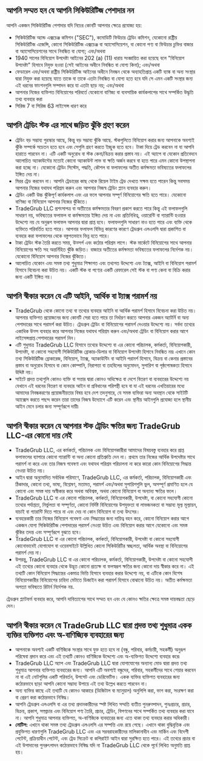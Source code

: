 ## আপনি সম্মত হন যে আপনি সিকিউরিটিজ পেশাদার নন

আপনি একজন সিকিউরিটিজ পেশাদার যদি নিচের কোনটি আপনার ক্ষেত্রে প্রযোজ্য হয়:
- সিকিউরিটিজ অ্যান্ড এক্সচেঞ্জ কমিশন ("SEC"), কমোডিটি ফিউচার ট্রেডিং কমিশন, যেকোনো রাষ্ট্রীয় সিকিউরিটিজ এজেন্সি, কোনো সিকিউরিটিজ এক্সচেঞ্জ বা অ্যাসোসিয়েশন, বা কোনো পণ্য বা ফিউচার চুক্তির বাজার বা অ্যাসোসিয়েশনের সাথে নিবন্ধিত বা যোগ্য; এবং/অথবা
- 1940 সালের বিনিয়োগ উপদেষ্টা আইনের 202 (a) (11) ধারায় সংজ্ঞায়িত করা হয়েছে বলে "বিনিয়োগ উপদেষ্টা" হিসাবে নিযুক্ত হওয়া (সেই আইনের অধীনে নিবন্ধিত বা যোগ্য কিনা); এবং/অথবা
- ফেডারেল এবং/অথবা রাষ্ট্রীয় সিকিউরিটিজ আইনের অধীনে নিবন্ধন থেকে অব্যাহতিপ্রাপ্ত একটি ব্যাঙ্ক বা অন্য সংস্থার দ্বারা নিযুক্ত করা হয়েছে যাতে তাকে বা তাকে এতটা নিবন্ধিত বা যোগ্য হতে হবে যদি সে এমন একটি সংস্থার জন্য এই ধরনের ফাংশনগুলি সম্পাদন করে যা এতটা ছাড় নয়; এবং/অথবা
- আপনার নিজের ব্যক্তিগত বিনিয়োগের পরিবর্তে যেকোনো বাণিজ্য বা ব্যবসায়িক কার্যকলাপের সাথে সম্পর্কিত উদ্ধৃতি তথ্য ব্যবহার করা
- সিরিজ 7 বা সিরিজ 63 লাইসেন্স ধারণ করে

## আপনি ট্রেডিং স্টক এর সাথে জড়িত ঝুঁকি গ্রহণ করেন

- ট্রেডিং বড় সম্ভাব্য পুরস্কার আছে, কিন্তু বড় সম্ভাব্য ঝুঁকি আছে. স্টকগুলিতে বিনিয়োগ করার জন্য আপনাকে অবশ্যই ঝুঁকি সম্পর্কে সচেতন হতে হবে এবং সেগুলি গ্রহণ করতে ইচ্ছুক হতে হবে। টাকা দিয়ে ট্রেড করবেন না যা আপনি হারাতে পারবেন না। এটি একটি অনুরোধ বা স্টক কেনা/বিক্রয় করার প্রস্তাব নয়। এই অ্যাপে বা যেকোন প্রতিবেদনে আলোচিত অ্যাকাউন্টের মতোই কোনো অ্যাকাউন্ট লাভ বা ক্ষতি অর্জন করবে বা হতে পারে এমন কোনো উপস্থাপনা করা হচ্ছে না। যেকোনো ট্রেডিং সিস্টেম, পদ্ধতি, কৌশল বা ফলাফলের অতীত কর্মক্ষমতা ভবিষ্যতের ফলাফলের ইঙ্গিত দেয় না।
- মিরর ট্রেড করবেন না। আপনি ট্রেডারের কাছ থেকে রিয়েল টাইম ট্রেড দেখতে সক্ষম হতে পারেন কিন্তু সবসময় আপনার নিজের যথাযথ পরিশ্রম করুন এবং আপনার নিজস্ব ট্রেডিং প্ল্যান ব্যবহার করুন।
- ট্রেডিং একটি উচ্চ ঝুঁকিপূর্ণ কার্যকলাপ এবং এর ফলে আপনার সম্পূর্ণ বিনিয়োগের ক্ষতি হতে পারে। যেকোনো বাণিজ্য বা বিনিয়োগ আপনার নিজের ঝুঁকিতে।
- TradeGrub LLC প্রশংসাপত্র বা অতীতের কর্মক্ষমতার বিবরণ প্রকাশ করতে পারে কিন্তু এই ফলাফলগুলি সাধারণ নয়, ভবিষ্যতের ফলাফল বা কর্মক্ষমতার ইঙ্গিত দেয় না এবং প্রতিনিধিত্ব, ওয়ারেন্টি বা গ্যারান্টি হওয়ার উদ্দেশ্যে নয় যে অনুরূপ ফলাফল আপনার দ্বারা প্রাপ্ত হবে। ফলাফলগুলি সাধারণ নাও হতে পারে এবং ব্যক্তি থেকে ব্যক্তিতে পরিবর্তিত হতে পারে। আপনার ফলাফল বিভিন্ন কারণের কারণে ট্রেডগ্রুব এলএলসি দ্বারা প্রকাশিত বা ব্যবহার করা ফলাফলের থেকে বস্তুগতভাবে ভিন্ন হতে পারে।
- টাকা ট্রেডিং স্টক তৈরি করতে সময়, উত্সর্গ এবং কঠোর পরিশ্রম লাগে। স্টক মার্কেটে বিনিয়োগের সাথে আপনার বিনিয়োগের ক্ষতি সহ অন্তর্নিহিত ঝুঁকি জড়িত। বাজারে অতীতের কর্মক্ষমতা ভবিষ্যতের ফলাফলের নির্দেশক নয়। যেকোনো বিনিয়োগ আপনার নিজের ঝুঁকিতে। 
- আলোচিত যেকোন এবং সমস্ত তথ্য শুধুমাত্র শিক্ষাগত এবং তথ্যগত উদ্দেশ্যে এবং ট্যাক্স, আইনি বা বিনিয়োগ পরামর্শ হিসাবে বিবেচনা করা উচিত নয়। একটি স্টক বা পণ্যের একটি রেফারেল সেই স্টক বা পণ্য কেনা বা বিক্রি করার জন্য একটি ইঙ্গিত নয়।

## আপনি স্বীকার করেন যে এটি আইনি, আর্থিক বা ট্যাক্স পরামর্শ নয়

- TradeGrub থেকে কোনো তথ্য বা তথ্যের ব্যবহার আইনি বা আর্থিক পরামর্শ হিসাবে বিবেচনা করা উচিত নয়। আপনার ব্যক্তিগত প্রয়োজনের জন্য কোনটি সেরা হতে পারে তা নির্ধারণ করতে আপনার একজন অ্যাটর্নি বা অন্য পেশাদারের সাথে পরামর্শ করা উচিত।
  ট্রেডগ্রুব ট্রেডিং বা বিনিয়োগের পরামর্শ দেওয়ার উদ্দেশ্যে নয়। সর্বদা তথ্যের একাধিক উত্স ব্যবহার করে আপনার নিজের যথাযথ পরিশ্রম করুন এবং/অথবা ট্রেডিং বা বিনিয়োগ করার আগে লাইসেন্সপ্রাপ্ত পেশাদারের পরামর্শ নিন।
- এটি শুধুমাত্র TradeGrub LLC হিসাবে তথ্যের উদ্দেশ্যে বা এর কোনো পরিচালক, কর্মকর্তা, বিনিয়োগকারী, উপদেষ্টা, বা কোনো সহযোগী সিকিউরিটিজ ব্রোকার-ডিলার বা বিনিয়োগ উপদেষ্টা হিসাবে নিবন্ধিত নয়৷ এখানে কোন তথ্য সিকিউরিটিজ ব্রোকারেজ, বিনিয়োগ, ট্যাক্স, অ্যাকাউন্টিং বা আইনি পরামর্শ হিসাবে, বিক্রয় বা কেনার প্রস্তাবের প্রস্তাব বা অনুরোধ হিসাবে বা কোন কোম্পানি, নিরাপত্তা বা তহবিলের অনুমোদন, সুপারিশ বা পৃষ্ঠপোষকতা হিসাবে উদ্দিষ্ট নয়।
- সাইটে প্রদত্ত তথ্যগুলি কোনও ব্যক্তি বা সত্তার দ্বারা কোনও অধিক্ষেত্র বা দেশে বিতরণ বা ব্যবহারের উদ্দেশ্যে নয় যেখানে এই ধরনের বিতরণ বা ব্যবহার আইন বা প্রবিধানের পরিপন্থী হবে বা যা এই ধরনের এখতিয়ারের মধ্যে আমাদের নিবন্ধকরণের প্রয়োজনীয়তার বিষয় হবে দেশ তদনুসারে, যে সমস্ত ব্যক্তিরা অন্য অবস্থান থেকে সাইটটি অ্যাক্সেস করতে পছন্দ করেন তারা তাদের নিজস্ব উদ্যোগে এটি করেন এবং স্থানীয় আইনগুলি প্রযোজ্য হলে স্থানীয় আইন মেনে চলার জন্য সম্পূর্ণরূপে দায়ী৷

## আপনি স্বীকার করেন যে আপনার স্টক ট্রেডিং ক্ষতির জন্য TradeGrub LLC-এর কোনো দায় নেই

- TradeGrub LLC, এর কর্মকর্তা, পরিচালক এবং বিনিয়োগকারীরা আমাদের বিষয়বস্তু ব্যবহার করে প্রাপ্ত ফলাফলের ব্যাপারে কোনো গ্যারান্টি বা অন্য কোনো প্রতিশ্রুতি দেন না। প্রথমে তার নিজের আর্থিক উপদেষ্টার সাথে পরামর্শ না করে এবং তার নিজস্ব গবেষণা এবং যথাযথ পরিশ্রম পরিচালনা না করে কারো কোন বিনিয়োগের সিদ্ধান্ত নেওয়া উচিত নয়।
- আইন দ্বারা অনুমোদিত সর্বাধিক পরিমাণে, TradeGrub LLC, এর কর্মকর্তা, পরিচালক, বিনিয়োগকারী এবং ঠিকাদার, কোনো তথ্য, ভাষ্য, বিশ্লেষণ, মতামত, পরামর্শ এবং/অথবা সুপারিশগুলি ভুল, অসম্পূর্ণ প্রমাণিত হলে যে কোনো এবং সমস্ত দায় অস্বীকার করে অথবা অবিশ্বস্ত, অথবা কোনো বিনিয়োগ বা অন্যান্য ক্ষতির ফলে।
- TradeGrub LLC বা এর কোনো পরিচালক, কর্মকর্তা, বিনিয়োগকারী, উপদেষ্টা, বা কোনো সহযোগী কোনো তথ্যের পর্যাপ্ততা, নির্ভুলতা বা সম্পূর্ণতা, কোনো নির্দিষ্ট বিনিয়োগের উপযুক্ততা বা লাভজনকতা বা সম্ভাব্য মূল্য মূল্যায়ন, যাচাই বা গ্যারান্টি দিতে পারে না এবং দেয় না কোন বিনিয়োগ বা তথ্য উৎসের।
- ব্যবহারকারী তার নিজের বিনিয়োগ গবেষণা এবং সিদ্ধান্তের জন্য দায়িত্ব বহন করে, কোনো বিনিয়োগ করার আগে একজন যোগ্য সিকিউরিটিজ পেশাদারের পরামর্শ নেওয়া উচিত এবং বিনিয়োগ করার আগে যেকোনো এবং সমস্ত ঝুঁকির তদন্ত এবং সম্পূর্ণরূপে বুঝতে হবে।
- TradeGrub LLC বা এর কোনো পরিচালক, কর্মকর্তা, বিনিয়োগকারী, উপদেষ্টা বা কোনো সহযোগী কোনোভাবেই যোগাযোগ বা ওয়েবসাইটে উল্লিখিত কোনো সিকিউরিটির স্বচ্ছলতা, আর্থিক অবস্থা বা বিনিয়োগের পরামর্শ দেয় না।
- উপরন্তু, TradeGrub LLC বা এর কোনো পরিচালক, কর্মকর্তা, বিনিয়োগকারী, উপদেষ্টা বা কোনো সহযোগী এই তথ্যের কোনো ব্যবহার থেকে উদ্ভূত কোনো প্রত্যক্ষ বা ফলস্বরূপ ক্ষতির জন্য কোনো দায় স্বীকার করে না। এই তথ্যটি কোন বিনিয়োগ সিদ্ধান্তের একমাত্র ভিত্তি হিসাবে ব্যবহার করার উদ্দেশ্যে নয়, বা এটিকে কোন বিশেষ বিনিয়োগকারীর বিনিয়োগের চাহিদা মেটাতে ডিজাইন করা পরামর্শ হিসাবে বোঝানো উচিত নয়। অতীত কর্মক্ষমতা অগত্যা ভবিষ্যতে রিটার্ন নির্দেশক নয়.

ট্রেডগ্রুব প্ল্যাটফর্ম ব্যবহার করে, আপনি দাবিত্যাগের সাথে সম্মত হন এবং যে কোনও ক্ষতির ক্ষেত্রে সমস্ত দায়বদ্ধতা ছেড়ে দেন।

## আপনি স্বীকার করেন যে TradeGrub LLC দ্বারা প্রদত্ত তথ্য শুধুমাত্র একক ব্যক্তির ব্যক্তিগত এবং অ-বাণিজ্যিক ব্যবহারের জন্য

- আপনাকে অবশ্যই একটি বাণিজ্যিক সংস্থার সাথে যুক্ত হতে হবে না (বন্ধু, পরিবার, কর্মচারী, সহকর্মী) অনুরূপ পরিষেবা প্রদান করে এবং এই তথ্যটি কোনও বাণিজ্যিক উদ্দেশ্যে এবং অ-ব্যক্তিগত উদ্দেশ্যে ব্যবহার করে৷
- TradeGrub LLC অ্যাপ এবং TradeGrub LLC দ্বারা যোগাযোগের অন্যান্য মোড দ্বারা প্রদত্ত তথ্য শুধুমাত্র আপনার ব্যক্তিগত ব্যবহারের জন্য। আপনি এটি অবশ্যই বন্ধুদের, পরিবার, সহকর্মীদের সাথে শেয়ার করবেন না বা এই নোটগুলির একটি পরিবর্তন, উপসেট এবং ডেরিভেটিভ। একক ব্যক্তির ব্যক্তিগত ব্যবহারের জন্য কঠোরভাবে ছাড়া আপনি কোনো সম্ভাব্য উপায়ে এই তথ্য উল্লেখ করতে পারবেন না।
- অন্য ব্যক্তির কাছে এই তথ্যটি যে কোনও আকারে (ডিজিটাল বা ম্যানুয়াল) অনুলিপি করা, ভাগ করা, সংরক্ষণ করা বা প্রেরণ করা কঠোরভাবে নিষিদ্ধ।
- আপনি ট্রেডগ্রুব এলএলসি বা এর তথ্য প্রদানকারীদের স্পষ্ট লিখিত সম্মতি ব্যতীত পুনরুত্পাদন, পুনঃপ্রচার, প্রচার, বিক্রয়, প্রকাশ, সম্প্রচার এবং বিনিয়োগ পণ্য তৈরি, প্রচার, ট্রেডিং, বিপণনের সাথে সম্পর্কিত তথ্য ব্যবহার করা যাবে না। আপনি শুধুমাত্র আপনার ব্যক্তিগত, অ-বাণিজ্যিক ব্যবহারের জন্য এতে থাকা তথ্য ব্যবহার করার অধিকারী।
- **নোটিস:** এখানে থাকা সমস্ত তথ্য ট্রেডগ্রুব এলএলসি এর সম্পত্তি এবং রয়ে গেছে। এখানে থাকা বুদ্ধিবৃত্তিক এবং প্রযুক্তিগত ধারণাগুলি TradeGrub LLC এবং এর সরবরাহকারীদের মালিকানাধীন এবং মার্কিন এবং বিদেশী পেটেন্ট, প্রক্রিয়াধীন পেটেন্ট, এবং ট্রেড সিক্রেট বা কপিরাইট আইন দ্বারা সুরক্ষিত হতে পারে। এই তথ্যের প্রচার বা এই উপাদানের পুনরুৎপাদন কঠোরভাবে নিষিদ্ধ যদি না TradeGrub LLC থেকে পূর্বে লিখিত অনুমতি প্রাপ্ত হয়।